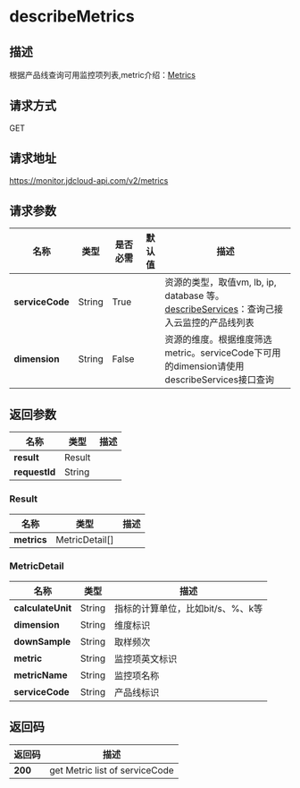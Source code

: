 # describeMetrics


## 描述
根据产品线查询可用监控项列表,metric介绍：<a href="https://docs.jdcloud.com/cn/monitoring/metrics">Metrics</a>

## 请求方式
GET

## 请求地址
https://monitor.jdcloud-api.com/v2/metrics


## 请求参数
|名称|类型|是否必需|默认值|描述|
|---|---|---|---|---|
|**serviceCode**|String|True| |资源的类型，取值vm, lb, ip, database 等。<a href="https://docs.jdcloud.com/cn/monitoring/api/describeservices?content=API&SOP=JDCloud">describeServices</a>：查询己接入云监控的产品线列表|
|**dimension**|String|False| |资源的维度。根据维度筛选metric。serviceCode下可用的dimension请使用describeServices接口查询|



## 返回参数
|名称|类型|描述|
|---|---|---|
|**result**|Result| |
|**requestId**|String| |

### Result
|名称|类型|描述|
|---|---|---|
|**metrics**|MetricDetail[]| |
### MetricDetail
|名称|类型|描述|
|---|---|---|
|**calculateUnit**|String|指标的计算单位，比如bit/s、%、k等|
|**dimension**|String|维度标识|
|**downSample**|String|取样频次|
|**metric**|String|监控项英文标识|
|**metricName**|String|监控项名称|
|**serviceCode**|String|产品线标识|

## 返回码
|返回码|描述|
|---|---|
|**200**|get Metric list of serviceCode|
